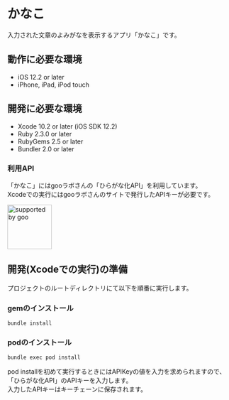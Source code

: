 かなこ
===============
入力された文章のよみがなを表示するアプリ「かなこ」です。

## 動作に必要な環境

* iOS 12.2 or later
* iPhone, iPad, iPod touch

## 開発に必要な環境

* Xcode 10.2 or later (iOS SDK 12.2)
* Ruby 2.3.0 or later
* RubyGems 2.5 or later
* Bundler 2.0 or later

### 利用API
「かなこ」にはgooラボさんの「ひらがな化API」を利用しています。  
Xcodeでの実行にはgooラボさんのサイトで発行したAPIキーが必要です。

<a href="http://www.goo.ne.jp/">
<img src="https://u.xgoo.jp/img/sgoo.png" width="100px" alt="supported by goo"
title="supported by goo">
</a>

## 開発(Xcodeでの実行)の準備
プロジェクトのルートディレクトリにて以下を順番に実行します。
### gemのインストール
```
bundle install
```
### podのインストール
```
bundle exec pod install
```

pod installを初めて実行するときにはAPIKeyの値を入力を求められますので、「ひらがな化API」のAPIキーを入力します。  
入力したAPIキーはキーチェーンに保存されます。
